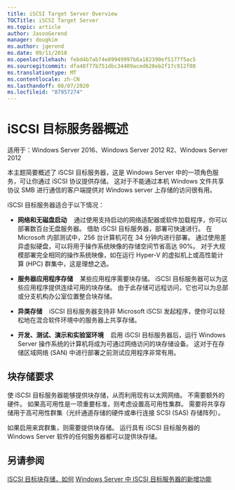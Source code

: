 ```yaml
---
title: iSCSI Target Server Overview
TOCTitle: iSCSI Target Server
ms.topic: article
author: JasonGerend
manager: dougkim
ms.author: jgerend
ms.date: 09/11/2018
ms.openlocfilehash: febd4b7ab74e89949997b6a182390ef5177f5ac5
ms.sourcegitcommit: dfa48f77b751dbc34409aced628eb2f17c912f08
ms.translationtype: MT
ms.contentlocale: zh-CN
ms.lasthandoff: 08/07/2020
ms.locfileid: "87957274"
---
```

# <a name="iscsi-target-server-overview"></a>iSCSI 目标服务器概述

适用于：Windows Server 2016、Windows Server 2012 R2、Windows Server 2012

本主题简要概述了 iSCSI 目标服务器，这是 Windows Server 中的一项角色服务，可让你通过 iSCSI 协议提供存储。 这对于不能通过本机 Windows 文件共享协议 SMB 进行通信的客户端提供对 Windows server 上存储的访问很有用。

iSCSI 目标服务器适合于以下情况：

* **网络和无磁盘启动**    通过使用支持启动的网络适配器或软件加载程序，你可以部署数百台无盘服务器。 借助 iSCSI 目标服务器，部署可快速进行。 在 Microsoft 内部测试中，256 台计算机可在 34 分钟内进行部署。 通过使用差异虚拟硬盘，可以将用于操作系统映像的存储空间节省高达 90%。 对于大规模部署完全相同的操作系统映像，如在运行 Hyper-V 的虚拟机上或高性能计算 (HPC) 群集中，这是理想之选。

* **服务器应用程序存储**    某些应用程序需要块存储。 iSCSI 目标服务器可以为这些应用程序提供连续可用的块存储。 由于此存储可远程访问，它也可以为总部或分支机构办公室位置整合块存储。

* **异类存储**    iSCSI 目标服务器支持非 Microsoft iSCSI 发起程序，使你可以轻松地在混合软件环境中的服务器上共享存储。

* **开发、测试、演示和实验室环境**    启用 iSCSI 目标服务器后，运行 Windows Server 操作系统的计算机将成为可通过网络访问的块存储设备。 这对于在存储区域网络 (SAN) 中进行部署之前测试应用程序非常有用。

## <a name="block-storage-requirements"></a>块存储要求

使 iSCSI 目标服务器能够提供块存储，从而利用现有以太网网络。 不需要额外的硬件。 如果高可用性是一项重要标准，则考虑设置高可用性集群。 需要将共享存储用于高可用性群集（光纤通道存储的硬件或串行连接 SCSI (SAS) 存储阵列）。

如果启用来宾群集，则需要提供块存储。 运行具有 iSCSI 目标服务器的 Windows Server 软件的任何服务器都可以提供块存储。

## <a name="see-also"></a>另请参阅

[ISCSI 目标块存储，如何](/previous-versions/windows/it-pro/windows-server-2012-r2-and-2012/hh848268(v%3dws.11)) 
[Windows Server 中 ISCSI 目标服务器的新增功能](/previous-versions/windows/it-pro/windows-server-2012-r2-and-2012/dn305893(v%3dws.11))

